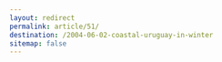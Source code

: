 ```yaml
---
layout: redirect
permalink: article/51/
destination: /2004-06-02-coastal-uruguay-in-winter
sitemap: false
---
```

